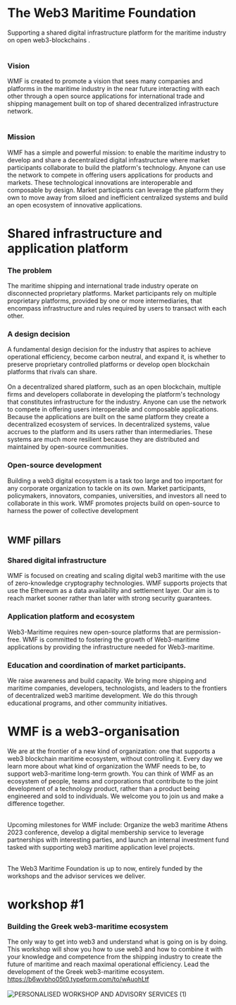 # The Web3 Maritime Foundation 
Supporting a shared digital infrastructure platform for the maritime industry on open web3-blockchains .<br><br>

### Vision
WMF is created to promote a vision that sees many companies and platforms in the maritime industry in the near future interacting with each other through a  open source applications for international trade and shipping management built on top of shared decentralized infrastructure network.<br><br>
### Mission
WMF has a simple and powerful mission: to enable the maritime industry to develop and share a decentralized digital infrastructure where market participants collaborate to build the platform's technology. Anyone can use the network to compete in offering users applications for products and markets. These technological innovations are interoperable and composable by design. Market participants can leverage the platform they own to move away from siloed and inefficient centralized systems and build an open ecosystem of innovative applications. 

# Shared infrastructure and application platform
### The problem
The maritime shipping and international trade industry operate on disconnected proprietary platforms. Market participants rely on multiple proprietary platforms, provided by one or more intermediaries, that encompass infrastructure and rules required by users to transact with each other. 
### A design decision
A fundamental design decision for the industry that aspires to achieve operational efficiency, become carbon neutral, and expand it, is whether to preserve proprietary controlled platforms or develop open blockchain platforms that rivals can share. <br><br>
On a decentralized shared platform, such as an open blockchain, multiple firms and developers collaborate in developing the platform's technology that constitutes infrastructure for the industry. Anyone can use the network to compete in offering users interoperable and composable applications. Because the applications are built on the same platform they create a decentralized ecosystem of services. In decentralized systems, value accrues to the platform and its users rather than intermediaries. These systems are much more resilient because they are distributed and maintained by open-source communities.
###  Open-source development
Building a web3 digital ecosystem is a task too large and too important for any corporate organization to tackle on its own. Market participants, policymakers, innovators, companies, universities, and investors all need to collaborate in this work. WMF promotes projects build on open-source to harness the power of collective development <br><br> 

 
## WMF pillars

### Shared digital infrastructure
WMF is focused on creating and scaling digital web3 maritime with the use of zero-knowledge cryptography technologies. WMF supports projects that use the Ethereum as a data availability and settlement layer. Our aim is to reach market sooner rather than later with strong security guarantees. 
### Application platform and ecosystem 
Web3-Maritime requires new open-source platforms that are permission-free. WMF is committed to fostering the growth of Web3-maritime applications by providing the infrastructure needed for Web3-maritime. 
### Education and coordination of market participants.<br>
We raise awareness and build capacity. We bring more shipping and maritime companies, developers, technologists, and leaders to the frontiers of decentralized web3 maritime development. We do this through educational programs, and other community initiatives.<br> 

# WMF is a web3-organisation
We are at the frontier of a new kind of organization: one that supports a web3 blockchain maritime ecosystem, without controlling it. Every day we learn more about what kind of organization the WMF needs to be, to support web3-maritime long-term growth.
You can think of WMF as an ecosystem of people, teams and corporations that contribute to the joint development of a technology product, rather than a product being engineered and sold to individuals. We welcome you to join us and make a difference together.<br><br>

Upcoming milestones for WMF include: Organize the web3 maritime Athens 2023 conference, develop a digital membership service to leverage partnerships with interesting parties, and launch an internal investment fund tasked with supporting web3 maritime application level projects.<br><br>

The Web3 Maritime Foundation is up to now, entirely funded by the workshops and the advisor services we deliver.

# workshop #1
### Building the Greek web3-maritime ecosystem 
The only way to get into web3 and understand what is going on is by doing. This workshop will show you how to use web3 and how to combine it with your knowledge and competence from the shipping industry to create the future of maritime and reach maximal operational efficiency. Lead the development of the Greek web3-maritime ecosystem.<br>
https://b6wvbho05t0.typeform.com/to/wAuohLtf <br><br>
![PERSONALISED WORKSHOP AND ADVISORY SERVICES (1)](https://user-images.githubusercontent.com/80890815/174136331-1e526214-85a9-4c39-9637-528bc089107c.png)
<br><br>







